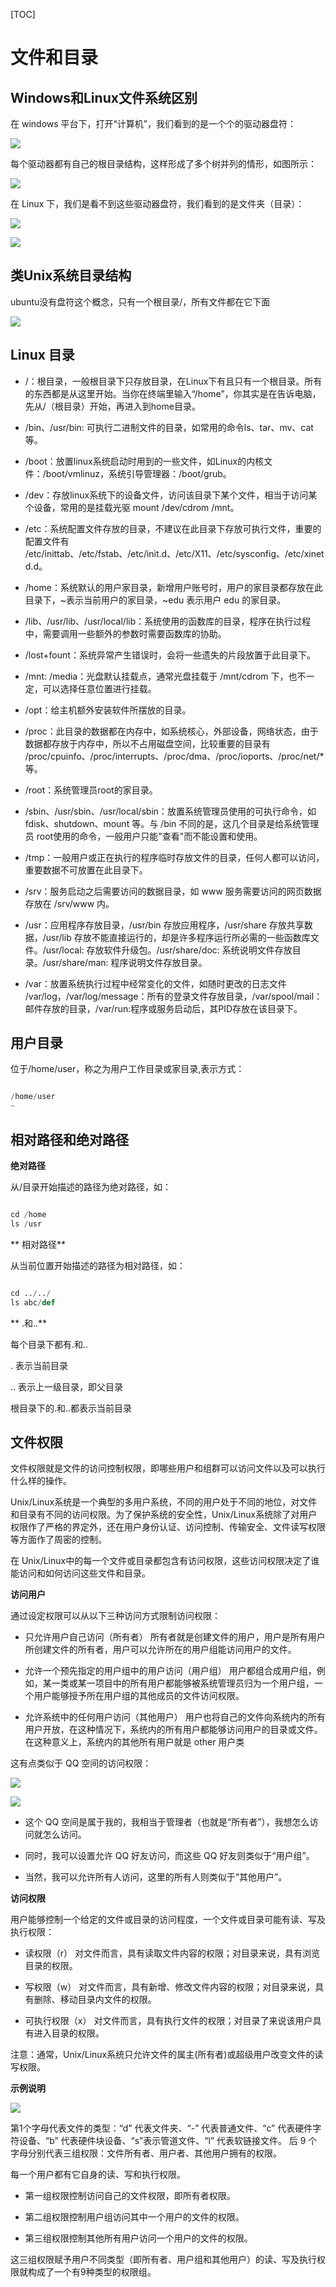 [TOC]

# 文件和目录

## Windows和Linux文件系统区别

在 windows 平台下，打开“计算机”，我们看到的是一个个的驱动器盘符：

![](/assets/01-linux基础-21.png)

每个驱动器都有自己的根目录结构，这样形成了多个树并列的情形，如图所示：

![](/assets/01-linux基础-22.png)

在 Linux 下，我们是看不到这些驱动器盘符，我们看到的是文件夹（目录）：

![](/assets/01-linux基础-23.png)

![](/assets/01-linux基础-24.png)

## 类Unix系统目录结构

ubuntu没有盘符这个概念，只有一个根目录/，所有文件都在它下面

![](/assets/01-linux基础-19.png)

## Linux 目录

- /：根目录，一般根目录下只存放目录，在Linux下有且只有一个根目录。所有的东西都是从这里开始。当你在终端里输入“/home”，你其实是在告诉电脑，先从/（根目录）开始，再进入到home目录。

- /bin、/usr/bin: 可执行二进制文件的目录，如常用的命令ls、tar、mv、cat等。

- /boot：放置linux系统启动时用到的一些文件，如Linux的内核文件：/boot/vmlinuz，系统引导管理器：/boot/grub。

- /dev：存放linux系统下的设备文件，访问该目录下某个文件，相当于访问某个设备，常用的是挂载光驱 mount /dev/cdrom /mnt。
- /etc：系统配置文件存放的目录，不建议在此目录下存放可执行文件，重要的配置文件有 /etc/inittab、/etc/fstab、/etc/init.d、/etc/X11、/etc/sysconfig、/etc/xinetd.d。

- /home：系统默认的用户家目录，新增用户账号时，用户的家目录都存放在此目录下，~表示当前用户的家目录，~edu 表示用户 edu 的家目录。

- /lib、/usr/lib、/usr/local/lib：系统使用的函数库的目录，程序在执行过程中，需要调用一些额外的参数时需要函数库的协助。

- /lost+fount：系统异常产生错误时，会将一些遗失的片段放置于此目录下。

- /mnt: /media：光盘默认挂载点，通常光盘挂载于 /mnt/cdrom 下，也不一定，可以选择任意位置进行挂载。

- /opt：给主机额外安装软件所摆放的目录。

- /proc：此目录的数据都在内存中，如系统核心，外部设备，网络状态，由于数据都存放于内存中，所以不占用磁盘空间，比较重要的目录有
 /proc/cpuinfo、/proc/interrupts、/proc/dma、/proc/ioports、/proc/net/* 等。
 
- /root：系统管理员root的家目录。

- /sbin、/usr/sbin、/usr/local/sbin：放置系统管理员使用的可执行命令，如fdisk、shutdown、mount 等。与 /bin 不同的是，这几个目录是给系统管理员 root使用的命令，一般用户只能"查看"而不能设置和使用。

- /tmp：一般用户或正在执行的程序临时存放文件的目录，任何人都可以访问，重要数据不可放置在此目录下。

- /srv：服务启动之后需要访问的数据目录，如 www 服务需要访问的网页数据存放在 /srv/www 内。

- /usr：应用程序存放目录，/usr/bin 存放应用程序，/usr/share 存放共享数据，/usr/lib 存放不能直接运行的，却是许多程序运行所必需的一些函数库文件。/usr/local: 存放软件升级包。/usr/share/doc: 系统说明文件存放目录。/usr/share/man: 程序说明文件存放目录。

- /var：放置系统执行过程中经常变化的文件，如随时更改的日志文件 /var/log，/var/log/message：所有的登录文件存放目录，/var/spool/mail：邮件存放的目录，/var/run:程序或服务启动后，其PID存放在该目录下。

## 用户目录

位于/home/user，称之为用户工作目录或家目录,表示方式：

```python

/home/user
~
```

## 相对路径和绝对路径

**绝对路径**

从/目录开始描述的路径为绝对路径，如：

```python

cd /home
ls /usr

```

** 相对路径**

从当前位置开始描述的路径为相对路径，如：

```python

cd ../../
ls abc/def

```

** .和..**

每个目录下都有.和..

. 表示当前目录

.. 表示上一级目录，即父目录

根目录下的.和..都表示当前目录

## 文件权限

文件权限就是文件的访问控制权限，即哪些用户和组群可以访问文件以及可以执行什么样的操作。

Unix/Linux系统是一个典型的多用户系统，不同的用户处于不同的地位，对文件和目录有不同的访问权限。为了保护系统的安全性，Unix/Linux系统除了对用户权限作了严格的界定外，还在用户身份认证、访问控制、传输安全、文件读写权限等方面作了周密的控制。

在 Unix/Linux中的每一个文件或目录都包含有访问权限，这些访问权限决定了谁能访问和如何访问这些文件和目录。

**访问用户**

通过设定权限可以从以下三种访问方式限制访问权限：

  - 只允许用户自己访问（所有者） 所有者就是创建文件的用户，用户是所有用户所创建文件的所有者，用户可以允许所在的用户组能访问用户的文件。

  - 允许一个预先指定的用户组中的用户访问（用户组） 用户都组合成用户组，例如，某一类或某一项目中的所有用户都能够被系统管理员归为一个用户组，一个用户能够授予所在用户组的其他成员的文件访问权限。

  - 允许系统中的任何用户访问（其他用户） 用户也将自己的文件向系统内的所有用户开放，在这种情况下，系统内的所有用户都能够访问用户的目录或文件。在这种意义上，系统内的其他所有用户就是 other 用户类

这有点类似于 QQ 空间的访问权限：

![](/assets/01-linux基础-87.jpg)

![](/assets/Snip20161012_38.png)

- 这个 QQ 空间是属于我的，我相当于管理者（也就是“所有者”），我想怎么访问就怎么访问。

- 同时，我可以设置允许 QQ 好友访问，而这些 QQ 好友则类似于“用户组”。

- 当然，我可以允许所有人访问，这里的所有人则类似于“其他用户”。

**访问权限**

用户能够控制一个给定的文件或目录的访问程度，一个文件或目录可能有读、写及执行权限：

  - 读权限（r） 对文件而言，具有读取文件内容的权限；对目录来说，具有浏览目录的权限。
  
  - 写权限（w） 对文件而言，具有新增、修改文件内容的权限；对目录来说，具有删除、移动目录内文件的权限。
  
  - 可执行权限（x） 对文件而言，具有执行文件的权限；对目录了来说该用户具有进入目录的权限。
  
注意：通常，Unix/Linux系统只允许文件的属主(所有者)或超级用户改变文件的读写权限。

**示例说明**

![](/assets/Snip20161218_23.png)

第1个字母代表文件的类型：“d” 代表文件夹、“-” 代表普通文件、“c” 代表硬件字符设备、“b” 代表硬件块设备、“s”表示管道文件、“l” 代表软链接文件。 后 9 个字母分别代表三组权限：文件所有者、用户者、其他用户拥有的权限。

每一个用户都有它自身的读、写和执行权限。

- 第一组权限控制访问自己的文件权限，即所有者权限。

- 第二组权限控制用户组访问其中一个用户的文件的权限。

- 第三组权限控制其他所有用户访问一个用户的文件的权限。

这三组权限赋予用户不同类型（即所有者、用户组和其他用户）的读、写及执行权限就构成了一个有9种类型的权限组。
